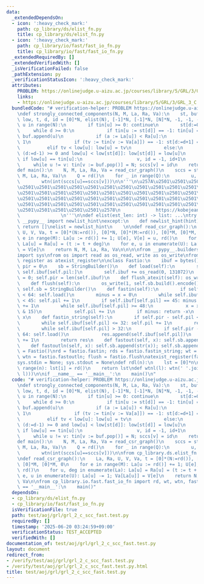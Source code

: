 ```yaml
---
data:
  _extendedDependsOn:
  - icon: ':heavy_check_mark:'
    path: cp_library/ds/elist_fn.py
    title: cp_library/ds/elist_fn.py
  - icon: ':heavy_check_mark:'
    path: cp_library/io/fast/fast_io_fn.py
    title: cp_library/io/fast/fast_io_fn.py
  _extendedRequiredBy: []
  _extendedVerifiedWith: []
  _isVerificationFailed: false
  _pathExtension: py
  _verificationStatusIcon: ':heavy_check_mark:'
  attributes:
    PROBLEM: https://onlinejudge.u-aizu.ac.jp/courses/library/5/GRL/3/GRL_3_C
    links:
    - https://onlinejudge.u-aizu.ac.jp/courses/library/5/GRL/3/GRL_3_C
  bundledCode: "# verification-helper: PROBLEM https://onlinejudge.u-aizu.ac.jp/courses/library/5/GRL/3/GRL_3_C\n\
    \ndef strongly_connected_components(N, M, La, Ra, Va):\n    st, buf, sccs, tin,\
    \ low, t, d, id = [0]*N, elist(N), [-1]*N, [-1]*N, [N]*N, -1, -1, -1\n    for\
    \ u in range(N):\n        if tin[u] >= 0: continue\n        st[d:=0] = u\n   \
    \     while d >= 0:\n            if tin[u := st[d]] == -1: tin[u] = low[u] = (t:=t+1);\
    \ buf.append(u)\n            if (a := La[u]) < Ra[u]:\n                La[u] +=\
    \ 1\n                if (tv := tin[v := Va[a]]) == -1: st[d:=d+1] = v\n      \
    \          elif tv < low[u]: low[u] = tv\n            else:\n                if\
    \ (d:=d-1) >= 0 and low[u] < low[st[d]]: low[st[d]] = low[u]\n               \
    \ if low[u] == tin[u]:\n                    v, id = -1, id+1\n               \
    \     while u != v: tin[v := buf.pop()] = N; sccs[v] = id\n    return sccs\n\n\
    def main():\n    N, M, La, Ra, Va = read_csr_graph()\n    sccs = strongly_connected_components(N,\
    \ M, La, Ra, Va)\n    Q = rd()\n    for _ in range(Q):\n        u, v = rd(), rd()\n\
    \        wtn(int(sccs[u]==sccs[v]))\n\n'''\n\u257A\u2501\u2501\u2501\u2501\u2501\
    \u2501\u2501\u2501\u2501\u2501\u2501\u2501\u2501\u2501\u2501\u2501\u2501\u2501\
    \u2501\u2501\u2501\u2501\u2501\u2501\u2501\u2501\u2501\u2501\u2501\u2501\u2501\
    \u2501\u2501\u2501\u2501\u2501\u2501\u2501\u2501\u2501\u2501\u2501\u2501\u2501\
    \u2501\u2501\u2501\u2501\u2501\u2501\u2501\u2501\u2501\u2501\u2501\u2501\u2501\
    \u2501\u2501\u2501\u2501\u2501\u2578\n             https://kobejean.github.io/cp-library\
    \               \n'''\n\ndef elist(est_len: int) -> list: ...\ntry:\n    from\
    \ __pypy__ import newlist_hint\nexcept:\n    def newlist_hint(hint):\n       \
    \ return []\nelist = newlist_hint\n    \n\ndef read_csr_graph():\n    La, Ra,\
    \ U, V, Va, t = [0]*(N:=rd()), [0]*N, [0]*(M:=rd()), [0]*M, [0]*M, 0\n    for\
    \ e in range(M): La[u := rd()] += 1; U[e], V[e] = u, rd()\n    for u, deg in enumerate(La):\
    \ La[u] = Ra[u] = (t := t + deg)\n    for e, u in enumerate(U): La[u] -= 1; Va[La[u]]\
    \ = V[e]\n    return N, M, La, Ra, Va\n\n\n\nfrom __pypy__.builders import StringBuilder\n\
    import sys\nfrom os import read as os_read, write as os_write\nfrom atexit import\
    \ register as atexist_register\n\nclass Fastio:\n    ibuf = bytes()\n    pil =\
    \ pir = 0\n    sb = StringBuilder()\n    def load(self):\n        self.ibuf =\
    \ self.ibuf[self.pil:]\n        self.ibuf += os_read(0, 131072)\n        self.pil\
    \ = 0; self.pir = len(self.ibuf)\n    def flush_atexit(self): os_write(1, self.sb.build().encode())\n\
    \    def flush(self):\n        os_write(1, self.sb.build().encode())\n       \
    \ self.sb = StringBuilder()\n    def fastin(self):\n        if self.pir - self.pil\
    \ < 64: self.load()\n        minus = x = 0\n        while self.ibuf[self.pil]\
    \ < 45: self.pil += 1\n        if self.ibuf[self.pil] == 45: minus = 1; self.pil\
    \ += 1\n        while self.ibuf[self.pil] >= 48:\n            x = x * 10 + (self.ibuf[self.pil]\
    \ & 15)\n            self.pil += 1\n        if minus: return -x\n        return\
    \ x\n    def fastin_string(self):\n        if self.pir - self.pil < 64: self.load()\n\
    \        while self.ibuf[self.pil] <= 32: self.pil += 1\n        res = bytearray()\n\
    \        while self.ibuf[self.pil] > 32:\n            if self.pir - self.pil <\
    \ 64: self.load()\n            res.append(self.ibuf[self.pil])\n            self.pil\
    \ += 1\n        return res\n    def fastout(self, x): self.sb.append(str(x))\n\
    \    def fastoutln(self, x): self.sb.append(str(x)); self.sb.append('\\n')\nfastio\
    \ = Fastio()\nrd = fastio.fastin; rds = fastio.fastin_string; wt = fastio.fastout;\
    \ wtn = fastio.fastoutln; flush = fastio.flush\natexist_register(fastio.flush_atexit)\n\
    sys.stdin = None; sys.stdout = None\ndef rdl(n):\n    lst = [0]*n\n    for i in\
    \ range(n): lst[i] = rd()\n    return lst\ndef wtnl(l): wtn(' '.join(map(str,\
    \ l)))\n\nif __name__ == '__main__':\n    main()\n"
  code: "# verification-helper: PROBLEM https://onlinejudge.u-aizu.ac.jp/courses/library/5/GRL/3/GRL_3_C\n\
    \ndef strongly_connected_components(N, M, La, Ra, Va):\n    st, buf, sccs, tin,\
    \ low, t, d, id = [0]*N, elist(N), [-1]*N, [-1]*N, [N]*N, -1, -1, -1\n    for\
    \ u in range(N):\n        if tin[u] >= 0: continue\n        st[d:=0] = u\n   \
    \     while d >= 0:\n            if tin[u := st[d]] == -1: tin[u] = low[u] = (t:=t+1);\
    \ buf.append(u)\n            if (a := La[u]) < Ra[u]:\n                La[u] +=\
    \ 1\n                if (tv := tin[v := Va[a]]) == -1: st[d:=d+1] = v\n      \
    \          elif tv < low[u]: low[u] = tv\n            else:\n                if\
    \ (d:=d-1) >= 0 and low[u] < low[st[d]]: low[st[d]] = low[u]\n               \
    \ if low[u] == tin[u]:\n                    v, id = -1, id+1\n               \
    \     while u != v: tin[v := buf.pop()] = N; sccs[v] = id\n    return sccs\n\n\
    def main():\n    N, M, La, Ra, Va = read_csr_graph()\n    sccs = strongly_connected_components(N,\
    \ M, La, Ra, Va)\n    Q = rd()\n    for _ in range(Q):\n        u, v = rd(), rd()\n\
    \        wtn(int(sccs[u]==sccs[v]))\n\nfrom cp_library.ds.elist_fn import elist\n\
    \ndef read_csr_graph():\n    La, Ra, U, V, Va, t = [0]*(N:=rd()), [0]*N, [0]*(M:=rd()),\
    \ [0]*M, [0]*M, 0\n    for e in range(M): La[u := rd()] += 1; U[e], V[e] = u,\
    \ rd()\n    for u, deg in enumerate(La): La[u] = Ra[u] = (t := t + deg)\n    for\
    \ e, u in enumerate(U): La[u] -= 1; Va[La[u]] = V[e]\n    return N, M, La, Ra,\
    \ Va\n\nfrom cp_library.io.fast.fast_io_fn import rd, wt, wtn, fastio\n\nif __name__\
    \ == '__main__':\n    main()"
  dependsOn:
  - cp_library/ds/elist_fn.py
  - cp_library/io/fast/fast_io_fn.py
  isVerificationFile: true
  path: test/aoj/grl/grl_2_c_scc_fast.test.py
  requiredBy: []
  timestamp: '2025-06-20 03:24:59+09:00'
  verificationStatus: TEST_ACCEPTED
  verifiedWith: []
documentation_of: test/aoj/grl/grl_2_c_scc_fast.test.py
layout: document
redirect_from:
- /verify/test/aoj/grl/grl_2_c_scc_fast.test.py
- /verify/test/aoj/grl/grl_2_c_scc_fast.test.py.html
title: test/aoj/grl/grl_2_c_scc_fast.test.py
---
```

